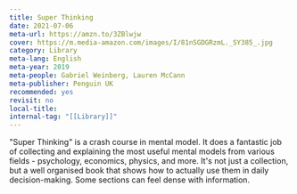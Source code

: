 ```yaml
---
title: Super Thinking
date: 2021-07-06
meta-url: https://amzn.to/3ZBlwjw
cover: https://m.media-amazon.com/images/I/81nSGDGRzmL._SY385_.jpg
category: Library
meta-lang: English
meta-year: 2019
meta-people: Gabriel Weinberg, Lauren McCann
meta-publisher: Penguin UK
recommended: yes
revisit: no
local-title: 
internal-tag: "[[Library]]"
---
```

"Super Thinking" is a crash course in mental model. It does a fantastic job of collecting and explaining the most useful mental models from various fields - psychology, economics, physics, and more.  It's not just a collection, but a well organised book that shows how to actually use them in daily decision-making. Some sections can feel dense with information. 